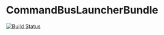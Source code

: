 # CommandBusLauncherBundle

[![Build Status](https://travis-ci.org/Lucaszz/CommandBusLauncherBundle.svg?branch=improvements%2Ftests)](https://travis-ci.org/Lucaszz/CommandBusLauncherBundle)
